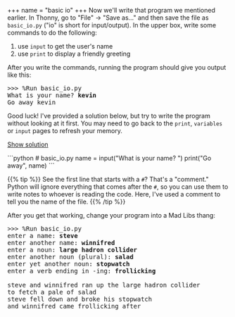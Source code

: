+++
name = "basic io"
+++
Now we'll write that program we mentioned earlier. In Thonny, go to
"File" -> "Save as..." and then save the file as `basic_io.py` ("io"
is short for input/output). In the upper box, write some commands to
do the following:

 1. use `input` to get the user's name
 2. use `print` to display a friendly greeting

After you write the commands, running the program should give you
output like this:

<pre>
>>> %Run basic_io.py
What is your name? <b>kevin</b>
Go away kevin
</pre>

Good luck! I've provided a solution below, but try to write the
program without looking at it first. You may need to go back to the
`print`, `variables` or `input` pages to refresh your memory.

<a href="#demo" class="btn btn-info" data-toggle="collapse">Show solution</a>
<div id="demo" class="collapse">
```python
# basic_io.py
name = input("What is your name? ")
print("Go away", name)
```

{{% tip %}}
See the first line that starts with a `#`? That's a "comment." Python will
ignore everything that comes after the `#`, so you can use them to write notes
to whoever is reading the code. Here, I've used a comment to tell you the name of the
file.
{{% /tip %}}
</div>

After you get that working, change your program into a Mad Libs
thang:

<pre>
>>> %Run basic_io.py
enter a name: <b>steve</b>
enter another name: <b>winnifred</b>
enter a noun: <b>large hadron collider</b>
enter another noun (plural): <b>salad</b>
enter yet another noun: <b>stopwatch</b>
enter a verb ending in -ing: <b>frollicking</b>

steve and winnifred ran up the large hadron collider
to fetch a pale of salad
steve fell down and broke his stopwatch
and winnifred came frollicking after
</pre>
